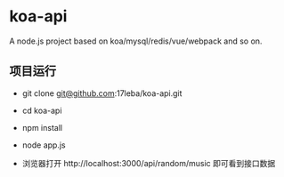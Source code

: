 # koa-api
A node.js project based on koa/mysql/redis/vue/webpack and so on.

## 项目运行
- git clone git@github.com:17leba/koa-api.git
- cd koa-api
- npm install
- node app.js

- 浏览器打开 http://localhost:3000/api/random/music 即可看到接口数据
